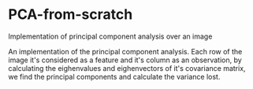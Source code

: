 # PCA-from-scratch
Implementation of principal component analysis over an image

An implementation of the principal component analysis. Each row of the image it's considered as a feature and it's column as an observation, by calculating the eighenvalues and eighenvectors
of it's covariance matrix, we find the principal components and calculate the variance lost.
